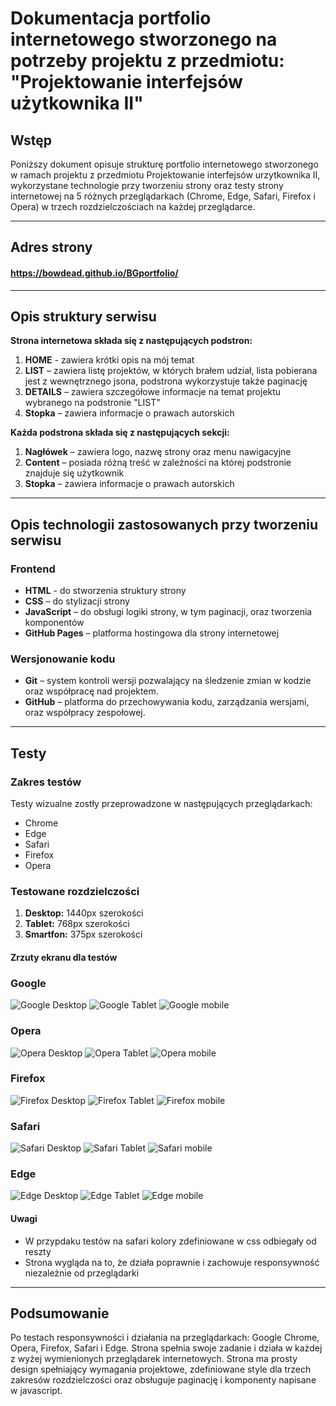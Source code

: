 # Dokumentacja portfolio internetowego stworzonego na potrzeby projektu z przedmiotu: "Projektowanie interfejsów użytkownika II" 

## Wstęp
Poniższy dokument opisuje strukturę portfolio internetowego stworzonego w ramach projektu z przedmiotu Projektowanie interfejsów urzytkownika II,
wykorzystane technologie przy tworzeniu strony oraz testy strony internetowej na 5 różnych przeglądarkach (Chrome, Edge, Safari, Firefox i Opera) w trzech rozdzielczościach na każdej przeglądarce.

---
## Adres strony

#### https://bowdead.github.io/BGportfolio/
---

## Opis struktury serwisu
**Strona internetowa składa się z następujących podstron:**
1. **HOME** - zawiera krótki opis na mój temat
2. **LIST** – zawiera listę projektów, w których brałem udział, lista pobierana jest z wewnętrznego jsona, podstrona wykorzystuje także paginację
3. **DETAILS** – zawiera szczegółowe informacje na temat projektu wybranego na podstronie "LIST"
4. **Stopka** – zawiera informacje o prawach autorskich

**Każda podstrona składa się z następujących sekcji:**
1. **Nagłówek** – zawiera logo, nazwę strony oraz menu nawigacyjne
2. **Content** – posiada różną treść w zależności na której podstronie znajduje się użytkownik
3. **Stopka** – zawiera informacje o prawach autorskich

---

## Opis technologii zastosowanych przy tworzeniu serwisu
### Frontend
- **HTML** - do stworzenia struktury strony
- **CSS** – do  stylizacji strony
- **JavaScript** – do obsługi logiki strony, w tym paginacji, oraz tworzenia komponentów
- **GitHub Pages** – platforma hostingowa dla strony internetowej

### Wersjonowanie kodu
- **Git** – system kontroli wersji pozwalający na śledzenie zmian w kodzie oraz współpracę nad projektem.
- **GitHub** – platforma do przechowywania kodu, zarządzania wersjami, oraz współpracy zespołowej.

---

## Testy
### Zakres testów
Testy wizualne zostły przeprowadzone w następujących przeglądarkach:
- Chrome
- Edge
- Safari
- Firefox
- Opera

### Testowane rozdzielczości
1. **Desktop:** 1440px szerokości
2. **Tablet:** 768px szerokości
3. **Smartfon:** 375px szerokości

#### Zrzuty ekranu dla testów
### Google
![Google Desktop](screenshots/g_desktop.PNG)
![Google Tablet](screenshots/g_tablet.PNG)
![Google mobile](screenshots/g_mobile.PNG)
### Opera
![Opera Desktop](screenshots/o_desktop.PNG)
![Opera Tablet](screenshots/o_tablet.PNG)
![Opera mobile](screenshots/o_mobile.PNG)
### Firefox
![Firefox Desktop](screenshots/f_desktop.PNG)
![Firefox Tablet](screenshots/f_tablet.PNG)
![Firefox mobile](screenshots/f_mobile.PNG)
### Safari
![Safari Desktop](screenshots/s_desktop.PNG)
![Safari Tablet](screenshots/s_tablet.PNG)
![Safari mobile](screenshots/s_mobile.PNG)
### Edge
![Edge Desktop](screenshots/e_desktop.PNG)
![Edge Tablet](screenshots/e_tablet.PNG)
![Edge mobile](screenshots/e_mobile.PNG)

#### Uwagi
- W przypdaku testów na safari kolory zdefiniowane w css odbiegały od reszty
- Strona wygląda na to, że działa poprawnie i zachowuje responsywność niezależnie od przeglądarki
---

## Podsumowanie
Po testach responsywności i działania na przeglądarkach: Google Chrome, Opera, Firefox, Safari i Edge. Strona spełnia swoje zadanie i działa
w każdej z wyżej wymienionych przeglądarek internetowych. Strona ma prosty design spełniający wymagania projektowe, zdefiniowane style dla trzech
zakresów rozdzielczości oraz obsługuje paginację i komponenty napisane w javascript.
